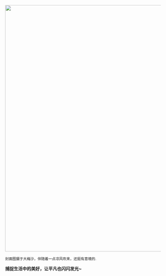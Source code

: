<img src="https://piwigo.dpdns.org/_data/i/upload/2025/09/20/20250920153149-8aeebe88-xx.jpg" width="800" />

<small>封面图摄于大梅沙，伴随着一点凉风吹来，还挺有意境的.</small>

**捕捉生活中的美好，让平凡也闪闪发光~**


